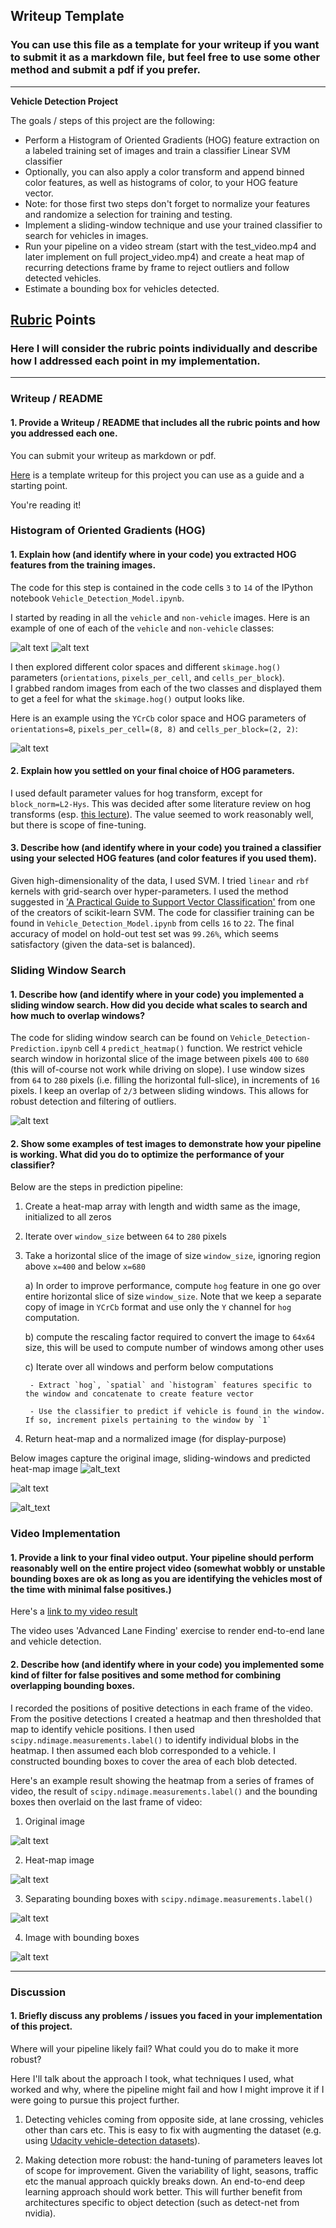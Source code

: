 ## Writeup Template
### You can use this file as a template for your writeup if you want to submit it as a markdown file, but feel free to use some other method and submit a pdf if you prefer.

---

**Vehicle Detection Project**

The goals / steps of this project are the following:

* Perform a Histogram of Oriented Gradients (HOG) feature extraction on a labeled training set of images and train a classifier Linear SVM classifier
* Optionally, you can also apply a color transform and append binned color features, as well as histograms of color, to your HOG feature vector. 
* Note: for those first two steps don't forget to normalize your features and randomize a selection for training and testing.
* Implement a sliding-window technique and use your trained classifier to search for vehicles in images.
* Run your pipeline on a video stream (start with the test_video.mp4 and later implement on full project_video.mp4) and create a heat map of recurring detections frame by frame to reject outliers and follow detected vehicles.
* Estimate a bounding box for vehicles detected.

[//]: # (Image References)
[image1]: ./examples/vehicle.png
[image2]: ./examples/non-vehicle.png
[image3]: ./examples/hog_features.png
[image4]: ./examples/sliding_window.png
[image5]: ./examples/test_image.png
[image6]: ./examples/bboxes_and_heat.png
[image7]: ./examples/labels_map.png
[image8]: ./examples/output_bboxes.png
[image9]: ./examples/vehicle_bbox2.png
[image10]: ./examples/test1.jpg
[image11]: ./examples/heatmap.png
[video1]: ./project_video.mp4

## [Rubric](https://review.udacity.com/#!/rubrics/513/view) Points
### Here I will consider the rubric points individually and describe how I addressed each point in my implementation.  

---
### Writeup / README

#### 1. Provide a Writeup / README that includes all the rubric points and how you addressed each one.
You can submit your writeup as markdown or pdf.

[Here](https://github.com/udacity/CarND-Vehicle-Detection/blob/master/writeup_template.md) is a template writeup for 
this project you can use as a guide and a starting point.  

You're reading it!

### Histogram of Oriented Gradients (HOG)

#### 1. Explain how (and identify where in your code) you extracted HOG features from the training images.

The code for this step is contained in the code cells `3` to `14` of the IPython notebook `Vehicle_Detection_Model.ipynb`.  

I started by reading in all the `vehicle` and `non-vehicle` images.  Here is an example of one of each 
of the `vehicle` and `non-vehicle` classes:

![alt text][image1]
![alt text][image2]

I then explored different color spaces and different `skimage.hog()` parameters (`orientations`, `pixels_per_cell`, 
and `cells_per_block`).  
I grabbed random images from each of the two classes and displayed them to get a feel for what 
the `skimage.hog()` output looks like.

Here is an example using the `YCrCb` color space and HOG parameters of `orientations=8`, 
`pixels_per_cell=(8, 8)` and `cells_per_block=(2, 2)`:


![alt text][image3]

#### 2. Explain how you settled on your final choice of HOG parameters.

I used default parameter values for hog transform, except for `block_norm=L2-Hys`. 
This was decided after some literature review on hog transforms (esp. [this lecture](https://www.youtube.com/watch?v=7S5qXET179I)).
The value seemed to work reasonably well, but there is scope of fine-tuning.

#### 3. Describe how (and identify where in your code) you trained a classifier using your selected HOG features (and color features if you used them).

Given high-dimensionality of the data, I used SVM. I tried `linear` and `rbf` kernels with grid-search over hyper-parameters.
I used the method suggested in ['A Practical Guide to Support Vector Classification'](https://www.csie.ntu.edu.tw/~cjlin/papers/guide/guide.pdf) 
from one of the creators of scikit-learn SVM.
The code for classifier training can be found in `Vehicle_Detection_Model.ipynb` from cells `16` to `22`.
The final accuracy of model on hold-out test set was `99.26%`, which seems satisfactory (given the data-set is balanced).

### Sliding Window Search

#### 1. Describe how (and identify where in your code) you implemented a sliding window search.  How did you decide what scales to search and how much to overlap windows?

The code for sliding window search can be found on `Vehicle_Detection-Prediction.ipynb` cell `4` `predict_heatmap()` function.
We restrict vehicle search window in horizontal slice of the image between pixels `400` to `680` (this will of-course not work while driving on slope).
I use window sizes from `64` to `280` pixels (i.e. filling the horizontal full-slice), in increments of `16` pixels.
I keep an overlap of `2/3` between sliding windows. This allows for robust detection and filtering of outliers.

![alt text][image4]


#### 2. Show some examples of test images to demonstrate how your pipeline is working.  What did you do to optimize the performance of your classifier?

Below are the steps in prediction pipeline:

1. Create a heat-map array with length and width same as the image, initialized to all zeros

2. Iterate over `window_size` between `64` to `280` pixels

3. Take a horizontal slice of the image of size `window_size`, ignoring region above `x=400` and below `x=680` 

    a) In order to improve performance, compute `hog` feature in one go over entire horizontal slice of size `window_size`. Note that we keep a separate copy of image in `YCrCb` format and use only the `Y` channel for `hog` computation. 
    
    b) compute the rescaling factor required to convert the image to `64x64` size, this will be used to compute number of windows among other uses
    
    c) Iterate over all windows and perform below computations
    
        - Extract `hog`, `spatial` and `histogram` features specific to the window and concatenate to create feature vector
        
        - Use the classifier to predict if vehicle is found in the window. If so, increment pixels pertaining to the window by `1`
        
4. Return heat-map and a normalized image (for display-purpose)

Below images capture the original image, sliding-windows and predicted heat-map image
![alt_text][image5]

![alt text][image4]

![alt_text][image6]


### Video Implementation

#### 1. Provide a link to your final video output.  Your pipeline should perform reasonably well on the entire project video (somewhat wobbly or unstable bounding boxes are ok as long as you are identifying the vehicles most of the time with minimal false positives.)
Here's a [link to my video result](./project_video_with_cars.mp4)

The video uses 'Advanced Lane Finding' exercise to render end-to-end lane and vehicle detection.


#### 2. Describe how (and identify where in your code) you implemented some kind of filter for false positives and some method for combining overlapping bounding boxes.

I recorded the positions of positive detections in each frame of the video.
From the positive detections I created a heatmap and then thresholded that map to identify vehicle positions.
I then used `scipy.ndimage.measurements.label()` to identify individual blobs in the heatmap.
I then assumed each blob corresponded to a vehicle.  I constructed bounding boxes to cover the area of each blob detected.  

Here's an example result showing the heatmap from a series of frames of video, the result of 
`scipy.ndimage.measurements.label()` and the bounding boxes then overlaid on the last frame of video:

1. Original image

![alt text][image10]

2. Heat-map image

![alt text][image11]

3. Separating bounding boxes with `scipy.ndimage.measurements.label()`

![alt text][image7]

4. Image with bounding boxes

![alt text][image9]

---

### Discussion

#### 1. Briefly discuss any problems / issues you faced in your implementation of this project.
Where will your pipeline likely fail?  What could you do to make it more robust?

Here I'll talk about the approach I took, what techniques I used, what worked and why, 
where the pipeline might fail and how I might improve it if I were going to pursue this project further.  

1. Detecting vehicles coming from opposite side, at lane crossing, vehicles other than cars etc. This is easy to fix with augmenting the dataset (e.g. using [Udacity vehicle-detection datasets](https://github.com/udacity/self-driving-car/tree/master/vehicle-detection/)).

2. Making detection more robust: the hand-tuning of parameters leaves lot of scope for improvement. Given the variability of light, seasons, traffic etc the manual approach quickly breaks down. An end-to-end deep learning approach should work better. This will further benefit from architectures specific to object detection (such as detect-net from nvidia).
